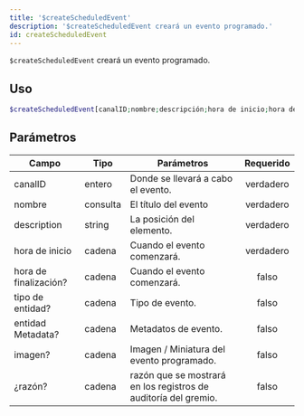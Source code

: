 ```yaml
---
title: '$createScheduledEvent'
description: '$createScheduledEvent creará un evento programado.'
id: createScheduledEvent
---
```


`$createScheduledEvent` creará un evento programado.

## Uso

```php
$createScheduledEvent[canalID;nombre;descripción;hora de inicio;hora de finalización?;entityType?;entidadMetadatos?;imagen?;razón?]
```

## Parámetros

| Campo                 | Tipo     | Parámetros                                                      | Requerido |
| --------------------- | -------- | --------------------------------------------------------------- |:---------:|
| canalID               | entero   | Donde se llevará a cabo el evento.                              | verdadero |
| nombre                | consulta | El título del evento                                            | verdadero |
| description           | string   | La posición del elemento.                                       | verdadero |
| hora de inicio        | cadena   | Cuando el evento comenzará.                                     | verdadero |
| hora de finalización? | cadena   | Cuando el evento comenzará.                                     |   falso   |
| tipo de entidad?      | cadena   | Tipo de evento.                                                 |   falso   |
| entidad Metadata?     | cadena   | Metadatos de evento.                                            |   falso   |
| imagen?               | cadena   | Imagen / Miniatura del evento programado.                       |   falso   |
| ¿razón?               | cadena   | razón que se mostrará en los registros de auditoría del gremio. |   falso   |
